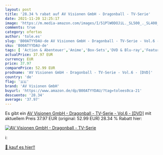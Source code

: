 ```yaml
---
layout: post
title: '28.34 % rabat auf AV Visionen GmbH - Dragonball - TV-Serie'
date: 2021-11-20 12:25:17
image: 'https://m.media-amazon.com/images/I/51PlW0DOJiL._SL500_._SL400_.jpg'
comments: true
category: ofertas
author: 'tole.es'
slug: 'B00ATYYDAU-de AV Visionen GmbH - Dragonball - TV-Serie - Vol.6 - [DVD]'
sku: 'B00ATYYDAU-de'
tags: [ 'Action & Abenteuer','Anime','Box-Sets','DVD & Blu-ray','Featured Categories','Kinder & Familie','Serien & TV-Produktionen','Thriller','av visionen gmbh', ]
actualPrice: 37.97 EUR
currency: EUR
price: 37.97
comparePrice: 52.99 EUR
prodname: 'AV Visionen GmbH - Dragonball - TV-Serie - Vol.6 - [DVD]'
country: 'de'
flag: '🇩🇪'
brand: 'AV Visionen GmbH'
buyurl: 'https://www.amazon.de/dp/B00ATYYDAU/?tag=tolees0ca-21'
descuento: '28.34'
average: '37.97'
---
```


Es gibt ein [AV Visionen GmbH - Dragonball - TV-Serie - Vol.6 - [DVD]](https://www.amazon.de/dp/B00ATYYDAU/?tag=tolees0ca-21) mit aktuellem Preis 37.97 EUR (original: 52.99 EUR) 28.34 % Rabatt hier:

[![AV Visionen GmbH - Dragonball - TV-Serie](https://m.media-amazon.com/images/I/51PlW0DOJiL._SL500_._SL400_.jpg)](https://www.amazon.de/dp/B00ATYYDAU/?tag=tolees0ca-21)

ℹ️:


[🛒 kauf es hier!!](https://www.amazon.de/dp/B00ATYYDAU/?tag=tolees0ca-21)

